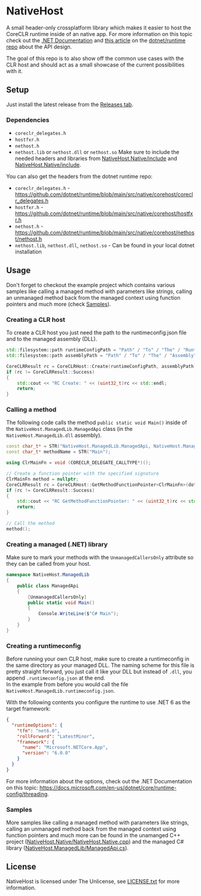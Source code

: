 # NativeHost
A small header-only crossplatform library which makes it easier to host the CoreCLR runtime inside of an native app.
For more information on this topic check out the [.NET Documentation](https://docs.microsoft.com/en-us/dotnet/core/tutorials/netcore-hosting) and [this article]( https://github.com/dotnet/runtime/blob/main/docs/design/features/native-hosting.md) on the [dotnet/runtime repo](https://github.com/dotnet/runtime) about the API design.

The goal of this repo is to also show off the common use cases with the CLR host and should act as a small showcase of the current possibilities with it.

## Setup
Just install the latest release from the [Releases tab](https://github.com/TheDusty01/NativeHost/releases).
### Dependencies
* ``coreclr_delegates.h``
* ``hostfxr.h``
* ``nethost.h``
* ``nethost.lib`` or ``nethost.dll`` or ``nethost.so``
Make sure to include the needed headers and libraries from [NativeHost.Native/include](NativeHost.Native/include) and [NativeHost.Native/include](NativeHost.Native/lib).

You can also get the headers from the dotnet runtime repo:
* ``coreclr_delegates.h`` - https://github.com/dotnet/runtime/blob/main/src/native/corehost/coreclr_delegates.h
* ``hostfxr.h`` - https://github.com/dotnet/runtime/blob/main/src/native/corehost/hostfxr.h
* ``nethost.h`` - https://github.com/dotnet/runtime/blob/main/src/native/corehost/nethost/nethost.h
* ``nethost.lib``, ``nethost.dll``, ``nethost.so`` - Can be found in your local dotnet installation

## Usage
Don't forget to checkout the example project which contains various samples like calling a managed method with parameters like strings, calling an unmanaged method back from the managed context using function pointers and much more (check [Samples](https://github.com/TheDusty01/NativeHost#samples)).

### Creating a CLR host
To create a CLR host you just need the path to the runtimeconfig.json file and to the managed assembly (DLL).
```c++
std::filesystem::path runtimeConfigPath = "Path" / "To" / "The" / "RuntimeConfig";
std::filesystem::path assemblyPath = "Path" / "To" / "The" / "Assembly";

CoreCLRResult rc = CoreCLRHost::Create(runtimeConfigPath, assemblyPath);
if (rc != CoreCLRResult::Success)
{
    std::cout << "RC Create: " << (uint32_t)rc << std::endl;
    return;
}
```

### Calling a method
The following code calls the method ``public static void Main()`` inside of the ``NativeHost.ManagedLib.ManagedApi`` class (in the ``NativeHost.ManagedLib.dll`` assembly).
```c++
const char_t* = STR("NativeHost.ManagedLib.ManagedApi, NativeHost.ManagedLib"); // Namespace.Class, AssemblyName
const char_t* methodName = STR("Main");

using ClrMainFn = void (CORECLR_DELEGATE_CALLTYPE*)();

// Create a function pointer with the specified signature
ClrMainFn method = nullptr;
CoreCLRResult rc = CoreCLRHost::GetMethodFunctionPointer<ClrMainFn>(dotnetType, methodName, &method);
if (rc != CoreCLRResult::Success)
{
    std::cout << "RC GetMethodFunctionPointer: " << (uint32_t)rc << std::endl;
    return;
}

// Call the method
method();
```

### Creating a managed (.NET) library
Make sure to mark your methods with the ``UnmanagedCallersOnly`` attribute so they can be called from your host.
```cs
namespace NativeHost.ManagedLib
{
    public class ManagedApi
    {
        [UnmanagedCallersOnly]
        public static void Main()
        {
            Console.WriteLine($"C# Main");
        }
    }
}
```

### Creating a runtimeconfig
Before running your own CLR host, make sure to create a runtimeconfig in the same directory as your managed DLL. The naming scheme for this file is pretty straight forward, you just call it like your DLL but instead of ``.dll``, you append ``.runtimeconfig.json`` at the end.\
In the example from before you would call the file ``NativeHost.ManagedLib.runtimeconfig.json``.

With the following contents you configure the runtime to use .NET 6 as the target framework:
```json
{
  "runtimeOptions": {
    "tfm": "net6.0",
    "rollForward": "LatestMinor",
    "framework": {
      "name": "Microsoft.NETCore.App",
      "version": "6.0.0"
    }
  }
}
```

For more information about the options, check out the .NET Documentation on this topic: https://docs.microsoft.com/en-us/dotnet/core/runtime-config/threading.

### Samples
More samples like calling a managed method with parameters like strings, calling an unmanaged method back from the managed context using function pointers and much more can be found in the unamanged C++ project ([NativeHost.Native/NativeHost.Native.cpp](NativeHost.Native/NativeHost.Native.cpp)) and the managed C# library ([NativeHost.ManagedLib/ManagedApi.cs](NativeHost.ManagedLib/ManagedApi.cs)).

## License
NativeHost is licensed under The Unlicense, see [LICENSE.txt](/LICENSE.txt) for more information.
